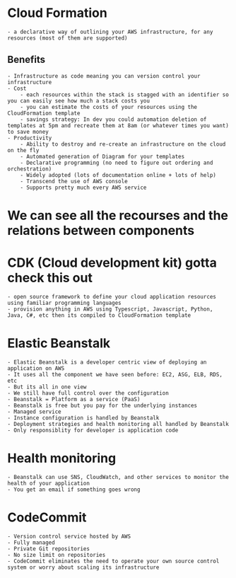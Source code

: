# Cloud Formation 
    - a declarative way of outlining your AWS infrastructure, for any resources (most of them are supported)
## Benefits 
    - Infrastructure as code meaning you can version control your infrastructure
    - Cost 
        - each resources within the stack is stagged with an identifier so you can easily see how much a stack costs you
        - you can estimate the costs of your resources using the CloudFormation template
        - savings strategy: In dev you could automation deletion of templates at 5pm and recreate them at 8am (or whatever times you want) to save money
    - Productivity
        - Ability to destroy and re-create an infrastructure on the cloud on the fly
        - Automated generation of Diagram for your templates
        - Declarative programming (no need to figure out ordering and orchestration)
        - Widely adopted (lots of documentation online + lots of help)
        - Transcend the use of AWS console
        - Supports pretty much every AWS service
# We can see all the recourses and the relations between components 

# CDK (Cloud development kit) gotta check this out
    - open source framework to define your cloud application resources using familiar programming languages
    - provision anything in AWS using Typescript, Javascript, Python, Java, C#, etc then its compiled to CloudFormation template 

# Elastic Beanstalk 
    - Elastic Beanstalk is a developer centric view of deploying an application on AWS
    - It uses all the component we have seen before: EC2, ASG, ELB, RDS, etc
    - But its all in one view 
    - We still have full control over the configuration
    - Beanstalk = Platform as a service (PaaS)
    - Beanstalk is free but you pay for the underlying instances
    - Managed service
    - Instance configuration is handled by Beanstalk
    - Deployment strategies and health monitoring all handled by Beanstalk
    - Only responsiblity for developer is application code
# Health monitoring 
    - Beanstalk can use SNS, CloudWatch, and other services to monitor the health of your application
    - You get an email if something goes wrong

# CodeCommit 
    - Version control service hosted by AWS
    - Fully managed
    - Private Git repositories
    - No size limit on repositories
    - CodeCommit eliminates the need to operate your own source control system or worry about scaling its infrastructure